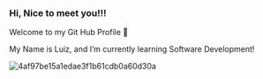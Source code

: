 ### Hi, Nice to meet you!!!

Welcome to my Git Hub Profile 👋

My Name is Luiz,
     and I’m currently learning Software Development!

![4af97be15a1edae3f1b61cdb0a60d30a](https://user-images.githubusercontent.com/102326788/165188043-2b3d88ba-9c36-410-ab9b-9a62ad490c64.gif)



<!--
**LuizzFelipe0/LuizzFelipe0** is a ✨ _special_ ✨ repository because its `README.md` (this file) appears on your GitHub profile.

Here are some ideas to get you started:

- 🔭 I’m currently working on ...
- 🌱 I’m currently learning ...
- 👯 I’m looking to collaborate on ...
- 🤔 I’m looking for help with ...
- 💬 Ask me about ...
- 📫 How to reach me: ...
- 😄 Pronouns: ...
- ⚡ Fun fact: ...
-->
